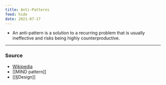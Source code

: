 ```yaml
---
title: Anti-Patterns
feed: hide
date: 2021-07-17
---
```


- An anti-pattern is a solution to a recurring problem that is usually ineffective and risks being highly counterproductive.

--- 
### Source
- [Wikipedia](http://en.wikipedia.org/wiki/Anti-pattern)
- [[MIND pattern]]
- [[§Design]]